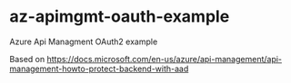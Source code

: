 # az-apimgmt-oauth-example
Azure Api Managment OAuth2 example

Based on https://docs.microsoft.com/en-us/azure/api-management/api-management-howto-protect-backend-with-aad
